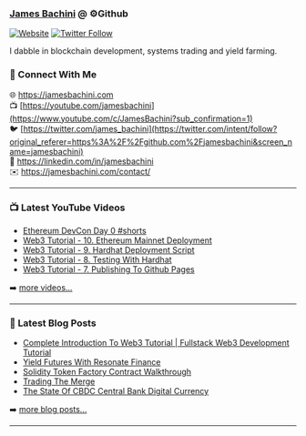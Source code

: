 ### [James Bachini][website] @ ⚙️Github

[![Website](https://img.shields.io/website?label=jamesbachini.com&style=for-the-badge&url=https%3A%2F%2Fjamesbachini.com)](https://jamesbachini.com)
[![Twitter Follow](https://img.shields.io/twitter/follow/james_bachini?color=1DA1F2&logo=twitter&style=for-the-badge)](https://twitter.com/intent/follow?original_referer=https%3A%2F%2Fgithub.com%2Fjamesbachini&screen_name=jamesbachini)

I dabble in blockchain development, systems trading and yield farming.

### 👋 Connect With Me

🌐 https://jamesbachini.com
<br />
📺 [https://youtube.com/jamesbachini](https://www.youtube.com/c/JamesBachini?sub_confirmation=1)
<br />
🐦 [https://twitter.com/james_bachini](https://twitter.com/intent/follow?original_referer=https%3A%2F%2Fgithub.com%2Fjamesbachini&screen_name=jamesbachini)
<br />
👔 https://linkedin.com/in/jamesbachini
<br />
✉️ https://jamesbachini.com/contact/

---

### 📺 Latest YouTube Videos

<!-- YOUTUBE:START -->
- [Ethereum DevCon Day 0 #shorts](https://www.youtube.com/watch?v=lXi19MY4Fvk)
- [Web3 Tutorial - 10. Ethereum Mainnet Deployment](https://www.youtube.com/watch?v=rTqGCQ8V05c)
- [Web3 Tutorial - 9. Hardhat Deployment Script](https://www.youtube.com/watch?v=5bdDs8HeN5o)
- [Web3 Tutorial - 8. Testing With Hardhat](https://www.youtube.com/watch?v=olZGZ7inhxU)
- [Web3 Tutorial - 7. Publishing To Github Pages](https://www.youtube.com/watch?v=4Yy3_ZC81Hs)
<!-- YOUTUBE:END -->

➡️ [more videos...](https://youtube.com/jamesbachini)

---

### 📝 Latest Blog Posts

<!-- BLOG-POST-LIST:START -->
- [Complete Introduction To Web3 Tutorial | Fullstack Web3 Development Tutorial](https://jamesbachini.com/web3-tutorial/)
- [Yield Futures With Resonate Finance](https://jamesbachini.com/resonate-finance/)
- [Solidity Token Factory Contract Walkthrough](https://jamesbachini.com/token-factory/)
- [Trading The Merge](https://jamesbachini.com/trading-the-merge/)
- [The State Of CBDC Central Bank Digital Currency](https://jamesbachini.com/cbdc/)
<!-- BLOG-POST-LIST:END -->

➡️ [more blog posts...](https://jamesbachini.com)

---

[website]: https://jamesbachini.com
[twitter]: https://twitter.com/james_bachini
[youtube]: https://youtube.com/jamesbachini
[linkedin]: https://linkedin.com/in/jamesbachini
